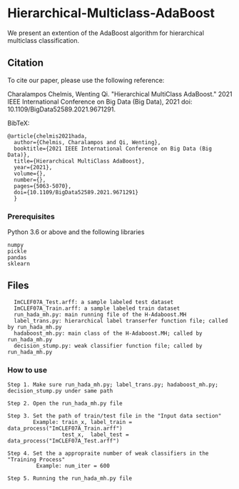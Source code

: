 # Hierarchical-Multiclass-AdaBoost

We present an extention of the AdaBoost algorithm for hierarchical multiclass classification.

## Citation
To cite our paper, please use the following reference:

Charalampos Chelmis, Wenting Qi. "Hierarchical MultiClass AdaBoost." 2021 IEEE International Conference on Big Data (Big Data), 2021 doi: 10.1109/BigData52589.2021.9671291.

BibTeX:
``` 
@article{chelmis2021hada, 
  author={Chelmis, Charalampos and Qi, Wenting},
  booktitle={2021 IEEE International Conference on Big Data (Big Data)}, 
  title={Hierarchical MultiClass AdaBoost}, 
  year={2021},
  volume={},
  number={},
  pages={5063-5070},
  doi={10.1109/BigData52589.2021.9671291}
  }
```

### Prerequisites
Python 3.6 or above and the following libraries
```
numpy
pickle
pandas
sklearn
```

## Files
``` 
  ImCLEF07A_Test.arff: a sample labeled test dataset
  ImCLEF07A_Train.arff: a sample labeled train dataset
  run_hada_mh.py: main running file of the H-Adaboost.MH
  label_trans.py: hierarchical label transerfer function file; called by run_hada_mh.py
  hadaboost_mh.py: main class of the H-Adaboost.MH; called by run_hada_mh.py
  decision_stump.py: weak classifier function file; called by run_hada_mh.py
```

### How to use
```
Step 1. Make sure run_hada_mh.py; label_trans.py; hadaboost_mh.py; decision_stump.py under same path

Step 2. Open the run_hada_mh.py file

Step 3. Set the path of train/test file in the "Input data section"
        Example: train_x, label_train = data_process("ImCLEF07A_Train.arff")
                 test_x,  label_test = data_process("ImCLEF07A_Test.arff")    

Step 4. Set the a appropraite number of weak classifiers in the "Training Process"
         Example: num_iter = 600

Step 5. Running the run_hada_mh.py file
```

